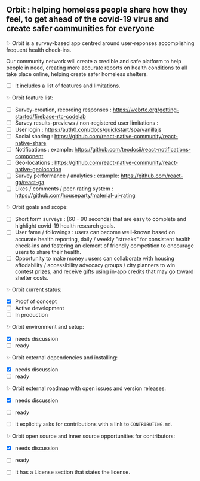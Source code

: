 ## Orbit : helping homeless people share how they feel, to get ahead of the covid-19 virus and create safer communities for everyone

:sparkles: Orbit is a survey-based app centred around user-reponses accomplishing frequent health check-ins. 

Our community network will create a credible and safe platform to help people in need, creating more accurate reports on health conditions to all take place online, helping create safer homeless shelters.

- [ ] It includes a list of features and limitations.

:sparkles: Orbit feature list:
   - [ ] Survey-creation, recording responses : https://webrtc.org/getting-started/firebase-rtc-codelab
   - [ ] Survey results-previews / non-registered user limitations : 
   - [ ] User login : https://auth0.com/docs/quickstart/spa/vanillajs
   - [ ] Social sharing : https://github.com/react-native-community/react-native-share
   - [ ] Notifications : example: https://github.com/teodosii/react-notifications-component
   - [ ] Geo-locations : https://github.com/react-native-community/react-native-geolocation
   - [ ] Survey performance / analytics : example: https://github.com/react-ga/react-ga
   - [ ] Likes / comments / peer-rating system : https://github.com/houseparty/material-ui-rating

:sparkles: Orbit goals and scope: 
   - [ ] Short form surveys : (60 - 90 seconds) that are easy to complete and highlight covid-19 health research goals.
   - [ ] User fame / followings : users can become well-known based on accurate health reporting, daily / weekly "streaks" for consistent health check-ins and fostering an element of friendly competition to encourage users to share their health.
   - [ ] Opportunity to make money : users can collaborate with housing affodability / accessibility advocacy groups / city planners to win contest prizes, and receive gifts using in-app credits that may go toward shelter costs.

:sparkles: Orbit current status:
   - [x] Proof of concept
   - [ ] Active development
   - [ ] In production

:sparkles: Orbit environment and setup:
   - [x] needs discussion
   - [ ] ready

:sparkles: Orbit external dependencies and installing:
   - [x] needs discussion
   - [ ] ready

:sparkles: Orbit external roadmap with open issues and version releases:
   - [x] needs discussion
   - [ ] ready
   
- [ ] It explicitly asks for contributions with a link to `CONTRIBUTING.md`.

:sparkles: Orbit open source and inner source opportunities for contributors:
   - [x] needs discussion
   - [ ] ready

- [ ] It has a License section that states the license.
